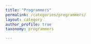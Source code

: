 ```yaml
---
title: "Programmers"
permalink: /categories/programmers/
layout: category
author_profile: true
taxonomy: programmers

---
```



